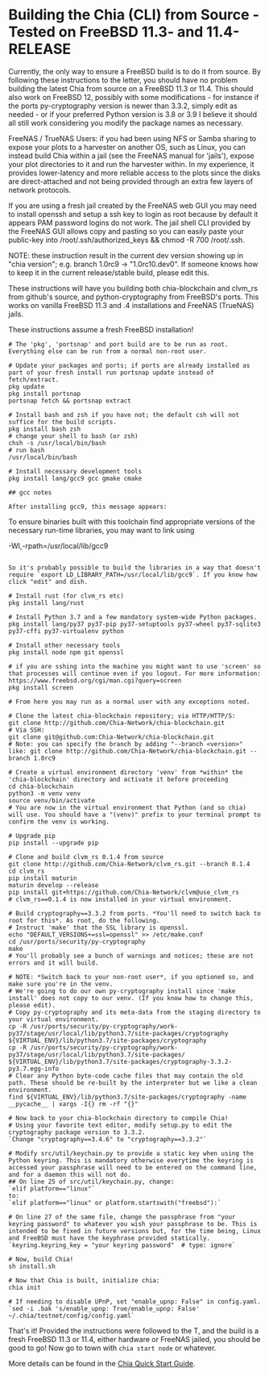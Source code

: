 # Building the Chia (CLI) from Source - Tested on FreeBSD 11.3- and 11.4-RELEASE

Currently, the only way to ensure a FreeBSD build is to do it from source. By following these instructions to the letter, you should have no problem building the latest Chia from source on a FreeBSD 11.3 or 11.4. This should also work on FreeBSD 12, possibly with some modifications - for instance if the ports py-cryptography version is newer than 3.3.2, simply edit as needed - or if your preferred Python version is 3.8 or 3.9 I believe it should all still work considering you modify the package names as necessary.

FreeNAS / TrueNAS Users: if you had been using NFS or Samba sharing to expose your plots to a harvester on another OS, such as Linux, you can instead build Chia within a jail (see the FreeNAS manual for 'jails'), expose your plot directories to it and run the harvester within. In my experience, it provides lower-latency and more reliable access to the plots since the disks are direct-attached and not being provided through an extra few layers of network protocols.

If you are using a fresh jail created by the FreeNAS web GUI you may need to install openssh and setup a ssh key to login as root because by default it appears PAM password logins do not work. The jail shell CLI provided by the FreeNAS GUI allows copy and pasting so you can easily paste your public-key into /root/.ssh/authorized_keys && chmod -R 700 /root/.ssh.

NOTE: these instruction result in the current dev version showing up in "chia version"; e.g. branch 1.0rc9 -> "1.0rc10.dev0". If someone knows how to keep it in the current release/stable build, please edit this.

These instructions will have you building both chia-blockchain and clvm_rs from github's source, and python-cryptography from FreeBSD's ports. This works on vanilla FreeBSD 11.3 and .4 installations and FreeNAS (TrueNAS) jails.

These instructions assume a fresh FreeBSD installation!

```
# The 'pkg', 'portsnap' and port build are to be run as root. Everything else can be run from a normal non-root user.

# Update your packages and ports; if ports are already installed as part of your fresh install run portsnap update instead of fetch/extract.
pkg update
pkg install portsnap
portsnap fetch && portsnap extract

# Install bash and zsh if you have not; the default csh will not suffice for the build scripts.
pkg install bash zsh
# change your shell to bash (or zsh)
chsh -s /usr/local/bin/bash
# run bash
/usr/local/bin/bash

# Install necessary development tools 
pkg install lang/gcc9 gcc gmake cmake

## gcc notes

After installing gcc9, this message appears:

```
To ensure binaries built with this toolchain find appropriate versions
of the necessary run-time libraries, you may want to link using

  -Wl,-rpath=/usr/local/lib/gcc9
```

So it's probably possible to build the libraries in a way that doesn't require `export LD_LIBRARY_PATH=/usr/local/lib/gcc9`. If you know how click "edit" and dish.

# Install rust (for clvm_rs etc)
pkg install lang/rust

# Install Python 3.7 and a few mandatory system-wide Python packages.
pkg install lang/py37 py37-pip py37-setuptools py37-wheel py37-sqlite3 py37-cffi py37-virtualenv python

# Install other necessary tools
pkg install node npm git openssl

# if you are sshing into the machine you might want to use 'screen' so that processes will continue even if you logout. For more information: https://www.freebsd.org/cgi/man.cgi?query=screen
pkg install screen

# From here you may run as a normal user with any exceptions noted.

# Clone the latest chia-blockchain repository; via HTTP/HTTP/S:
git clone http://github.com/Chia-Network/chia-blockchain.git
# Via SSH:
git clone git@github.com:Chia-Network/chia-blockchain.git
# Note: you can specify the branch by adding "--branch <version>" like: git clone http://github.com/Chia-Network/chia-blockchain.git --branch 1.0rc9

# Create a virtual environment directory 'venv' from *within* the 'chia-blockchain' directory and activate it before proceeding
cd chia-blockchain
python3 -m venv venv
source venv/bin/activate 
# You are now in the virtual environment that Python (and so chia) will use. You should have a "(venv)" prefix to your terminal prompt to confirm the venv is working.

# Upgrade pip
pip install --upgrade pip

# Clone and build clvm_rs 0.1.4 from source
git clone http://github.com/Chia-Network/clvm_rs.git --branch 0.1.4
cd clvm_rs
pip install maturin
maturin develop --release
pip install git+https://github.com/Chia-Network/clvm@use_clvm_rs
# clvm_rs==0.1.4 is now installed in your virtual environment.

# Build cryptography==3.3.2 from ports. *You'll need to switch back to root for this*. As root, do the following.
# Instruct 'make' that the SSL library is openssl.
echo "DEFAULT_VERSIONS+=ssl=openssl" >> /etc/make.conf
cd /usr/ports/security/py-cryptography
make
# You'll probably see a bunch of warnings and notices; these are not errors and it will build.

# NOTE: *Switch back to your non-root user*, if you optioned so, and make sure you're in the venv.
# We're going to do our own py-cryptography install since 'make install' does not copy to our venv. (If you know how to change this, please edit).
# Copy py-cryptography and its meta-data from the staging directory to your virtual environment.
cp -R /usr/ports/security/py-cryptography/work-py37/stage/usr/local/lib/python3.7/site-packages/cryptography ${VIRTUAL_ENV}/lib/python3.7/site-packages/cryptography
cp -R /usr/ports/security/py-cryptography/work-py37/stage/usr/local/lib/python3.7/site-packages/ ${VIRTUAL_ENV}/lib/python3.7/site-packages/cryptography-3.3.2-py3.7.egg-info
# Clear any Python byte-code cache files that may contain the old path. These should be re-built by the interpreter but we like a clean environment.
find ${VIRTUAL_ENV}/lib/python3.7/site-packages/cryptography -name __pycache__ | xargs -I{} rm -rf "{}"

# Now back to your chia-blockchain directory to compile Chia!
# Using your favorite text editor, modify setup.py to edit the cryptography package version to 3.3.2.
`Change "cryptography==3.4.6" to "cryptography==3.3.2"`

# Modify src/util/keychain.py to provide a static key when using the Python keyring. This is mandatory otherwise everytime the keyring is accessed your passphrase will need to be entered on the command line, and for a daemon this will not do.
## On line 25 of src/util/keychain.py, change:
`elif platform=="linux"`
to:
`elif platform=="linux" or platform.startswith("freebsd"):`

# On line 27 of the same file, change the passphrase from "your keyring password" to whatever you wish your passphrase to be. This is intended to be fixed in future versions but, for the time being, Linux and FreeBSD must have the keyphrase provided statically.
`keyring.keyring_key = "your keyring password"  # type: ignore`

# Now, build Chia!
sh install.sh

# Now that Chia is built, initialize chia:
chia init

# If needing to disable UPnP, set "enable_upnp: False" in config.yaml.
`sed -i .bak 's/enable_upnp: True/enable_upnp: False' ~/.chia/testnet/config/config.yaml`
```

That's it! Provided the instructions were followed to the T, and the build is a fresh FreeBSD 11.3 or 11.4, either hardware or FreeNAS jailed, you should be good to go! Now go to town with `chia start node` or whatever.

More details can be found in the [Chia Quick Start Guide](https://github.com/Chia-Network/chia-blockchain/wiki/Quick-Start-Guide).
